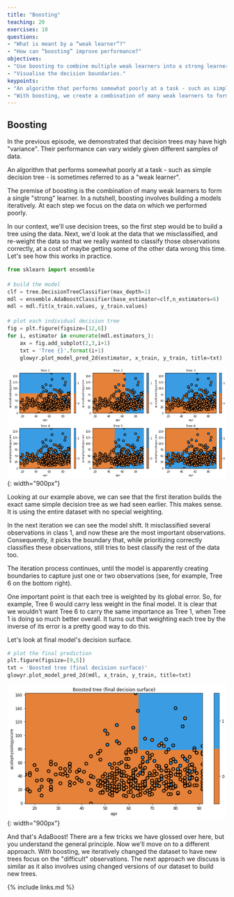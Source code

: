 ```yaml
---
title: "Boosting"
teaching: 20
exercises: 10
questions:
- "What is meant by a “weak learner”?"
- "How can “boosting” improve performance?"
objectives:
- "Use boosting to combine multiple weak learners into a strong learner."
- "Visualise the decision boundaries."
keypoints:
- "An algorithm that performs somewhat poorly at a task - such as simple decision tree - is sometimes referred to as a “weak learner”."
- "With boosting, we create a combination of many weak learners to form a single “strong” learner."
---
```


## Boosting

In the previous episode, we demonstrated that decision trees may have high "variance". Their performance can vary widely given different samples of data. 

An algorithm that performs somewhat poorly at a task - such as simple decision tree - is sometimes referred to as a "weak learner".

The premise of boosting is the combination of many weak learners to form a single "strong" learner. In a nutshell, boosting involves building a models iteratively. At each step we focus on the data on which we performed poorly.

In our context, we'll use decision trees, so the first step would be to build a tree using the data. Next, we'd look at the data that we misclassified, and re-weight the data so that we really wanted to classify those observations correctly, at a cost of maybe getting some of the other data wrong this time. Let's see how this works in practice.

```python
from sklearn import ensemble

# build the model
clf = tree.DecisionTreeClassifier(max_depth=1)
mdl = ensemble.AdaBoostClassifier(base_estimator=clf,n_estimators=6)
mdl = mdl.fit(x_train.values, y_train.values)

# plot each individual decision tree
fig = plt.figure(figsize=[12,6])
for i, estimator in enumerate(mdl.estimators_):
    ax = fig.add_subplot(2,3,i+1)
    txt = 'Tree {}'.format(i+1)
    glowyr.plot_model_pred_2d(estimator, x_train, y_train, title=txt)
```

![](../fig/section4-fig1.png){: width="900px"}

Looking at our example above, we can see that the first iteration builds the exact same simple decision tree as we had seen earlier. This makes sense. It is using the entire dataset with no special weighting.

In the next iteration we can see the model shift. It misclassified several observations in class 1, and now these are the most important observations. Consequently, it picks the boundary that, while prioritizing correctly classifies these observations, still tries to best classify the rest of the data too.

The iteration process continues, until the model is apparently creating boundaries to capture just one or two observations (see, for example, Tree 6 on the bottom right).

One important point is that each tree is weighted by its global error. So, for example, Tree 6 would carry less weight in the final model. It is clear that we wouldn't want Tree 6 to carry the same importance as Tree 1, when Tree 1 is doing so much better overall. It turns out that weighting each tree by the inverse of its error is a pretty good way to do this.

Let's look at final model's decision surface.

```python
# plot the final prediction
plt.figure(figsize=[9,5])
txt = 'Boosted tree (final decision surface)'
glowyr.plot_model_pred_2d(mdl, x_train, y_train, title=txt)
```

![Boosted tree](../fig/section4-fig2.png){: width="900px"}

And that's AdaBoost! There are a few tricks we have glossed over here, but you understand the general principle. Now we'll move on to a different approach. With boosting, we iteratively changed the dataset to have new trees focus on the "difficult" observations. The next approach we discuss is similar as it also involves using changed versions of our dataset to build new trees.

{% include links.md %}

